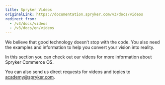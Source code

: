 ```yaml
---
title: Spryker Videos
originalLink: https://documentation.spryker.com/v3/docs/videos
redirect_from:
  - /v3/docs/videos
  - /v3/docs/en/videos
---
```


We believe that good technology doesn’t stop with the code. You also need the examples and information to help you convert your vision into reality.

In this section you can check out our videos for more information about Spryker Commerce OS.

You can also send us direct requests for videos and topics to [academy@spryker.com](mailto:academy@spryker.com).

